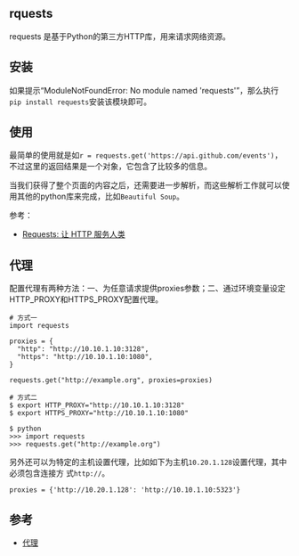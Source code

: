 ## rquests

requests 是基于Python的第三方HTTP库，用来请求网络资源。

## 安装

如果提示“ModuleNotFoundError: No module named 'requests'”，那么执行`pip install requests`安装该模块即可。

## 使用

最简单的使用就是如`r = requests.get('https://api.github.com/events')`，不过这里的返回结果是一个对象，它包含了比较多的信息。

当我们获得了整个页面的内容之后，还需要进一步解析，而这些解析工作就可以使用其他的python库来完成，比如`Beautiful Soup`。

参考：

- [Requests: 让 HTTP 服务人类](https://docs.python-requests.org/zh_CN/latest/)

## 代理

配置代理有两种方法：一、为任意请求提供proxies参数；二、通过环境变量设定HTTP_PROXY和HTTPS_PROXY配置代理。

```
# 方式一
import requests

proxies = {
  "http": "http://10.10.1.10:3128",
  "https": "http://10.10.1.10:1080",
}

requests.get("http://example.org", proxies=proxies)

# 方式二
$ export HTTP_PROXY="http://10.10.1.10:3128"
$ export HTTPS_PROXY="http://10.10.1.10:1080"

$ python
>>> import requests
>>> requests.get("http://example.org")
```

另外还可以为特定的主机设置代理，比如如下为主机`10.20.1.128`设置代理，其中必须包含连接方
式`http://`。

```
proxies = {'http://10.20.1.128': 'http://10.10.1.10:5323'}
```

## 参考

- [代理](https://2.python-requests.org//zh_CN/latest/user/advanced.html#proxies)
